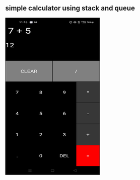 ## simple calculator using stack and queue

<img src="https://github.com/ayush19283/Calculator/blob/main/app/ss.jpeg" width="300" height="500">
